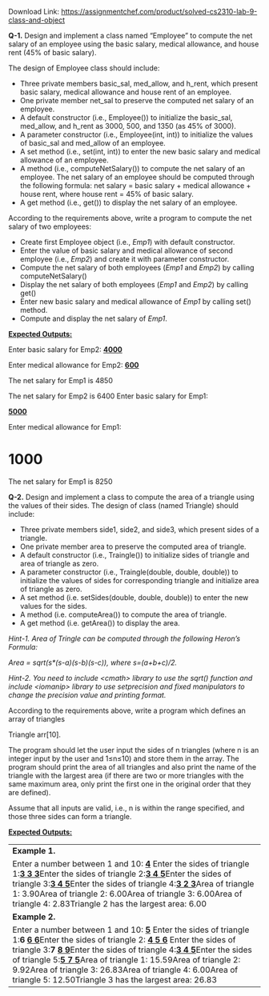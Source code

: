 Download Link: https://assignmentchef.com/product/solved-cs2310-lab-9-class-and-object
<br>



<strong>Q-1.</strong> Design and implement a class named “Employee” to compute the net salary of an employee using the basic salary, medical allowance, and house rent (45% of basic salary).

The design of Employee class should include:

<ul>

 <li>Three private members basic_sal, med_allow, and h_rent, which present basic salary, medical allowance and house rent of an employee.</li>

 <li>One private member net_sal to preserve the computed net salary of an employee.</li>

 <li>A default constructor (i.e., Employee()) to initialize the basic_sal, med_allow, and h_rent as 3000, 500, and 1350 (as 45% of 3000).</li>

 <li>A parameter constructor (i.e., Employee(int, int)) to initialize the values of basic_sal and med_allow of an employee.</li>

 <li>A set method (i.e., set(int, int)) to enter the new basic salary and medical allowance of an employee.</li>

 <li>A method (i.e., computeNetSalary()) to compute the net salary of an employee. The net salary of an employee should be computed through the following formula: net salary = basic salary + medical allowance + house rent, where house rent = 45% of basic salary.</li>

 <li>A get method (i.e., get()) to display the net salary of an employee.</li>

</ul>




According to the requirements above, write a program to compute the net salary of two employees:

<ul>

 <li>Create first Employee object (i.e., <em>Emp1</em>) with default constructor.</li>

 <li>Enter the value of basic salary and medical allowance of second employee (i.e., <em>Emp2</em>) and create it with parameter constructor.</li>

 <li>Compute the net salary of both employees (<em>Emp1</em> and <em>Emp2</em>) by calling computeNetSalary()</li>

 <li>Display the net salary of both employees (<em>Emp1</em> and <em>Emp2</em>) by calling get()</li>

 <li>Enter new basic salary and medical allowance of <em>Emp1</em> by calling set() method.</li>

 <li>Compute and display the net salary of <em>Emp1</em>.</li>

</ul>

<strong> </strong>

<strong><u>Expected Outputs:</u> </strong>




Enter basic salary for Emp2: <strong><u>4000</u> </strong>

Enter medical allowance for Emp2: <strong><u>600</u> </strong>

The net salary for Emp1 is 4850

The net salary for Emp2 is 6400 Enter basic salary for Emp1:

<strong><u>5000</u></strong>

Enter medical allowance for Emp1:

<h1>1000</h1>

The net salary for Emp1 is 8250

<strong>Q-2.</strong> Design and implement a class to compute the area of a triangle using the values of their sides. The design of class (named Triangle) should include:

<ul>

 <li>Three private members side1, side2, and side3, which present sides of a triangle.</li>

 <li>One private member area to preserve the computed area of triangle.</li>

 <li>A default constructor (i.e., Traingle()) to initialize sides of triangle and area of triangle as zero.</li>

 <li>A parameter constructor (i.e., Traingle(double, double, double)) to initialize the values of sides for corresponding triangle and initialize area of triangle as zero.</li>

 <li>A set method (i.e. setSides(double, double, double)) to enter the new values for the sides.</li>

 <li>A method (i.e. computeArea()) to compute the area of triangle.</li>

 <li>A get method (i.e. getArea()) to display the area.</li>

</ul>







<em>Hint-1. Area of Tringle can be computed through the following Heron’s Formula: </em>

<em>Area = sqrt(s*(s-a)*(s-b)*(s-c)), where s=(a+b+c)/2. </em>

<em> </em>

<em>Hint-2. You need to include &lt;</em><em>cmath&gt; library to use the </em><em>sqrt() function and include &lt;iomanip&gt; library to use </em><em>setprecision and </em><em>fixed manipulators to change the precision value and printing format. </em>




According to the requirements above, write a program which defines an array of triangles




Triangle arr[10].




The program should let the user input the sides of n triangles (where n is an integer input by the user and 1≤n≤10) and store them in the array. The program should print the area of all triangles and also print the name of the triangle with the largest area (if there are two or more triangles with the same maximum area, only print the first one in the original order that they are defined).




Assume that all inputs are valid, i.e., n is within the range specified, and those three sides can form a triangle.





































<strong><u>Expected Outputs:</u> </strong>

<strong> </strong>

<table width="0">

 <tbody>

  <tr>

   <td width="603"><strong>Example 1.</strong></td>

  </tr>

  <tr>

   <td width="603">Enter a number between 1 and 10:  <strong><u>4</u> </strong>Enter the sides of triangle 1:<strong><u>3 3 3</u></strong>Enter the sides of triangle 2:<strong><u>3 4 5</u></strong>Enter the sides of triangle 3:<strong><u>3 4 5</u></strong>Enter the sides of triangle 4:<strong><u>3 2 3</u></strong>Area of triangle 1: 3.90Area of triangle 2: 6.00Area of triangle 3: 6.00Area of triangle 4: 2.83Triangle 2 has the largest area: 6.00</td>

  </tr>

  <tr>

   <td width="603"><strong>Example 2.</strong></td>

  </tr>

  <tr>

   <td width="603">Enter a number between 1 and 10:  <strong><u>5</u> </strong>Enter the sides of triangle 1:<strong>6  </strong><strong><u>6 6</u></strong>Enter the sides of triangle 2: <strong><u>4 5 6</u> </strong>Enter the sides of triangle 3:<strong>7  </strong><strong><u>8 9</u></strong>Enter the sides of triangle 4:<strong><u>3 4 5</u></strong>Enter the sides of triangle 5:<strong><u>5 7 5</u></strong>Area of triangle 1: 15.59Area of triangle 2: 9.92Area of triangle 3: 26.83Area of triangle 4: 6.00Area of triangle 5: 12.50Triangle 3 has the largest area: 26.83</td>

  </tr>

 </tbody>

</table>


